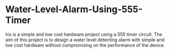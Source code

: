 # Water-Level-Alarm-Using-555-Timer
his is a simple and low cost hardware project using a 555 timer circuit. The aim of this project is to design a water level detecting alarm with simple and low cost hardware without compromising on the performance of the device.
